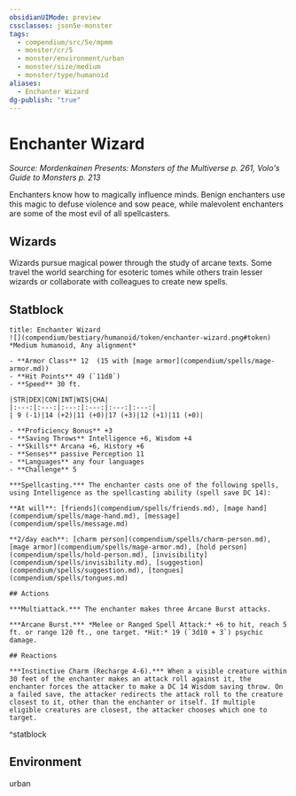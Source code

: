 ```yaml
---
obsidianUIMode: preview
cssclasses: json5e-monster
tags:
  - compendium/src/5e/mpmm
  - monster/cr/5
  - monster/environment/urban
  - monster/size/medium
  - monster/type/humanoid
aliases:
  - Enchanter Wizard
dg-publish: "true"
---
```

# Enchanter Wizard
*Source: Mordenkainen Presents: Monsters of the Multiverse p. 261, Volo's Guide to Monsters p. 213*  

Enchanters know how to magically influence minds. Benign enchanters use this magic to defuse violence and sow peace, while malevolent enchanters are some of the most evil of all spellcasters.

## Wizards

Wizards pursue magical power through the study of arcane texts. Some travel the world searching for esoteric tomes while others train lesser wizards or collaborate with colleagues to create new spells.

## Statblock

```ad-statblock
title: Enchanter Wizard
![](compendium/bestiary/humanoid/token/enchanter-wizard.png#token)
*Medium humanoid, Any alignment*

- **Armor Class** 12  (15 with [mage armor](compendium/spells/mage-armor.md))
- **Hit Points** 49 (`11d8`)
- **Speed** 30 ft.

|STR|DEX|CON|INT|WIS|CHA|
|:---:|:---:|:---:|:---:|:---:|:---:|
| 9 (-1)|14 (+2)|11 (+0)|17 (+3)|12 (+1)|11 (+0)|

- **Proficiency Bonus** +3
- **Saving Throws** Intelligence +6, Wisdom +4
- **Skills** Arcana +6, History +6
- **Senses** passive Perception 11
- **Languages** any four languages
- **Challenge** 5

***Spellcasting.*** The enchanter casts one of the following spells, using Intelligence as the spellcasting ability (spell save DC 14):

**At will**: [friends](compendium/spells/friends.md), [mage hand](compendium/spells/mage-hand.md), [message](compendium/spells/message.md)

**2/day each**: [charm person](compendium/spells/charm-person.md), [mage armor](compendium/spells/mage-armor.md), [hold person](compendium/spells/hold-person.md), [invisibility](compendium/spells/invisibility.md), [suggestion](compendium/spells/suggestion.md), [tongues](compendium/spells/tongues.md)

## Actions

***Multiattack.*** The enchanter makes three Arcane Burst attacks.

***Arcane Burst.*** *Melee or Ranged Spell Attack:* +6 to hit, reach 5 ft. or range 120 ft., one target. *Hit:* 19 (`3d10 + 3`) psychic damage.

## Reactions

***Instinctive Charm (Recharge 4-6).*** When a visible creature within 30 feet of the enchanter makes an attack roll against it, the enchanter forces the attacker to make a DC 14 Wisdom saving throw. On a failed save, the attacker redirects the attack roll to the creature closest to it, other than the enchanter or itself. If multiple eligible creatures are closest, the attacker chooses which one to target.
```
^statblock

## Environment

urban